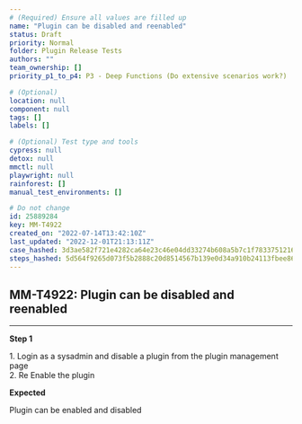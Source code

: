 ```yaml
---
# (Required) Ensure all values are filled up
name: "Plugin can be disabled and reenabled"
status: Draft
priority: Normal
folder: Plugin Release Tests
authors: ""
team_ownership: []
priority_p1_to_p4: P3 - Deep Functions (Do extensive scenarios work?)

# (Optional)
location: null
component: null
tags: []
labels: []

# (Optional) Test type and tools
cypress: null
detox: null
mmctl: null
playwright: null
rainforest: []
manual_test_environments: []

# Do not change
id: 25889284
key: MM-T4922
created_on: "2022-07-14T13:42:10Z"
last_updated: "2022-12-01T21:13:11Z"
case_hashed: 3d3ae582f721e4282ca64e23c46e04dd33274b608a5b7c1f78337512161114a2f9d5dc597561f9d17028501bdb456ddd
steps_hashed: 5d564f9265d073f5b2888c20d8514567b139e0d34a910b24113fbee86d65569f5f50a26144605dd6c2862b16dc4e1641
---
```


<!-- (Auto-generated) Based on frontmatter's "key" and "name" -->

## MM-T4922: Plugin can be disabled and reenabled

---

**Step 1**

1\. Login as a sysadmin and disable a plugin from the plugin management page\
2\. Re Enable the plugin

**Expected**

Plugin can be enabled and disabled
